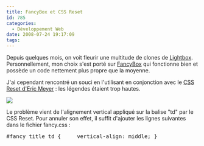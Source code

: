 ```yaml
---
title: FancyBox et CSS Reset
id: 785
categories:
  - Développement Web
date: 2008-07-24 19:17:09
tags:
---
```


Depuis quelques mois, on voit fleurir une multitude de clones de [Lightbox](http://www.huddletogether.com/projects/lightbox/). Personnellement, mon choix s'est porté sur [FancyBox](http://fancy.klade.lv/) qui fonctionne bien et possède un code nettement plus propre que la moyenne.

J'ai cependant rencontré un souci en l'utilisant en conjonction avec le [CSS Reset d'Eric Meyer](http://meyerweb.com/eric/tools/css/reset/)&nbsp;: les légendes étaient trop hautes.

![](/images/fancybox_css_reset.jpg)

Le problème vient de l'alignement vertical appliqué sur la balise "td" par le CSS Reset. Pour annuler son effet, il suffit d'ajouter les lignes suivantes dans le fichier fancy.css&nbsp;:
 <pre>#fancy_title td { 	vertical-align: middle; }</pre>